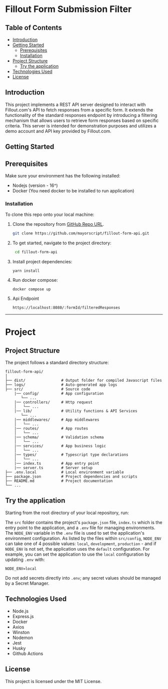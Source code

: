 # Fillout Form Submission Filter

## Table of Contents

- [Introduction](#introduction)
- [Getting Started](#getting-started)
  - [Prerequisites](#prerequisites)
  - [Installation](#installation)
- [Project Structure](#project-structure)
    - [Try the application](#try-the-application)
- [Technologies Used](#technologies-used)
- [License](#license)

## Introduction
This project implements a REST API server designed to interact with Fillout.com's API to fetch responses from a specific form. It extends the functionality of the standard responses endpoint by introducing a filtering mechanism that allows users to retrieve form responses based on specific criteria. This server is intended for demonstration purposes and utilizes a demo account and API key provided by Fillout.com.

## Getting Started
## Prerequisites
Make sure your environment has the following installed:

- Nodejs (version - 16^)
- Docker (You need docker to be installed to run application)

### Installation
To clone this repo onto your local machine:

1. Clone the repository from [GitHub Repo URL](https://github.com/mayorscript/fillout-form-api).

   ```bash
   git clone https://github.com/mayorscript/fillout-form-api.git

2. To get started, navigate to the project directory:

    ```bash
     cd fillout-form-api
    ```
3. Install project dependencies:
    ```
    yarn install
    ```
4. Run docker compose:
    ```
    docker compose up
    ```
5.  Api Endpoint
    ```
    https://localhost:8080/:formId/filteredResponses
    ```
___

# Project
## Project Structure

The project follows a standard directory structure:

```
fillout-form-api/
│
├── dist/                # Output folder for compiled Javascript files
├── logs/                # Auto-generated app logs
├── src/                 # Source code
    |── config/          # App configuration
       └── ... 
    |── controllers/     # Http request
    │   └── ...
    |── lib/             # Utility functions & API Services
       └── ...
    |── middlewares/     # App middlewares
    │   └── ...
    |── routes/          # App routes
    │   └── ...
    |── schema/          # Validation schema
    │   └── ...
    |── services/        # App business logic
    │   └── ...
    |── types/           # Typescript type declarations
    │   └── ...
    |── index.ts         # App entry point
    |── server.ts        # Server setup
├── .env.local           # Local environment variable
├── package.json         # Project dependencies and scripts
├── README.md            # Project documentation
└── ...

```

## Try the application

Starting from the root directory of your local repository, run:

The `src` folder contains the project's `package.json` file, `index.ts` which is the entry point to the application, and a `.env` file for managing environments.
The `NODE_ENV` variable in the `.env` file is used to set the application's environment configuration. As listed by the files within `src/config`, `NODE_ENV` can take one of 4 possible values: `local`, `development`, `production` - and if `NODE_ENV` is not set, the application uses the `default` configuration. For example, you can set the application to use the `local` configuration by updating `.env` with:
```
NODE_ENV=local
```

Do not add secrets directly into `.env`; any secret values should be managed by a Secret Manager.

## Technologies Used
- Node.js
- Express.js
- Docker
- Axios
- Winston
- Nodemon
- Jest
- Husky
- Github Actions

## License
This project is licensed under the MIT License.